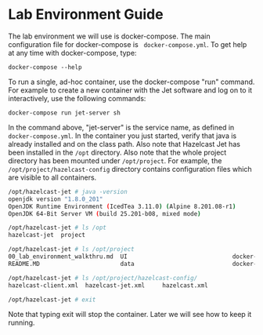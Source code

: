 # Lab Environment Guide

The lab environment we will use is docker-compose.  The main configuration file for docker-compose is `
docker-compose.yml`. To get help at any time with docker-compose, type:


```
docker-compose --help
```

To run a single, ad-hoc container, use the docker-compose "run" command. For example to create a new container with the Jet software and log on to it interactively, use the following commands:

```
docker-compose run jet-server sh
```

In the command above, "jet-server" is the service name, as defined in `docker-compose.yml`.  In the container you just started, verify that java is already installed and on the class path.  Also note that Hazelcast Jet has been installed in the `/opt` directory. Also note that the whole project directory has been mounted under `/opt/project`.   For example, the `/opt/project/hazelcast-config` directory contains configuration files which are visible to all containers.

```bash
/opt/hazelcast-jet # java -version
openjdk version "1.8.0_201"
OpenJDK Runtime Environment (IcedTea 3.11.0) (Alpine 8.201.08-r1)
OpenJDK 64-Bit Server VM (build 25.201-b08, mixed mode)

/opt/hazelcast-jet # ls /opt
hazelcast-jet  project

/opt/hazelcast-jet # ls /opt/project
00_lab_environment_walkthru.md  UI                              docker-compose.yml              hazelcast-client                hazelcast-server
README.MD                       data                            docker-images                   hazelcast-config                pom.xml

/opt/hazelcast-jet # ls /opt/project/hazelcast-config/
hazelcast-client.xml  hazelcast-jet.xml     hazelcast.xml

/opt/hazelcast-jet # exit
```

Note that typing exit will stop the container.  Later we will see how to keep it running.

